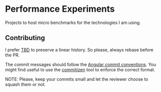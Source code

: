 
# Performance Experiments

Projects to host micro benchmarks for the technologies I am using.

## Contributing

I prefer [TBD](https://trunkbaseddevelopment.com/) to preserve a linear history. So please, always rebase before the PR.

The commit messages should follow the
[ Angular commit conventions](https://github.com/angular/angular.js/blob/master/DEVELOPERS.md#-git-commit-guidelines).
You might find useful to use the [commitizen](https://github.com/commitizen/cz-cli/) tool to enforce the correct format.

NOTE: Please, keep your commits small and let the reviewer choose to squash them or not.

